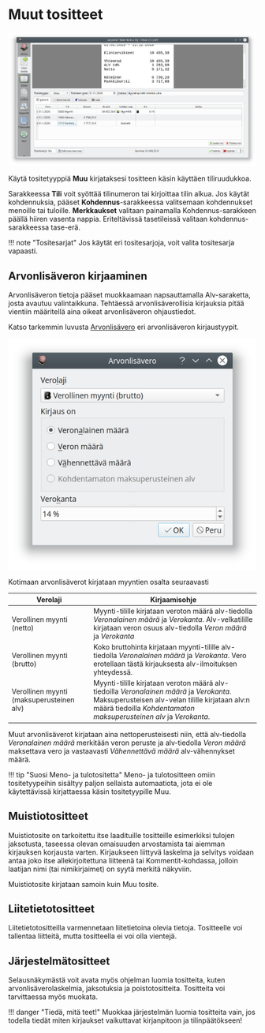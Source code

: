 # Muut tositteet

![](myyntiraportti.png)

Käytä tositetyyppiä **Muu** kirjataksesi tositteen käsin käyttäen tiliruudukkoa.

Sarakkeessa **Tili** voit syöttää tilinumeron tai kirjoittaa tilin alkua.
Jos käytät kohdennuksia, pääset **Kohdennus**-sarakkeessa valitsemaan kohdennukset menoille tai tuloille. **Merkkaukset** valitaan painamalla Kohdennus-sarakkeen päällä hiiren vasenta nappia. Eriteltävissä tasetileissä valitaan kohdennus-sarakkeessa tase-erä.

!!! note "Tositesarjat"
    Jos käytät eri tositesarjoja, voit valita tositesarja vapaasti.

## Arvonlisäveron kirjaaminen

Arvonlisäveron tietoja pääset muokkaamaan napsauttamalla Alv-saraketta, josta avautuu valintaikkuna. Tehtäessä arvonlisäverollisia kirjauksia pitää vientiin määritellä aina oikeat arvonlisäveron ohjaustiedot.

Katso tarkemmin luvusta [Arvonlisävero](/alv) eri arvonlisäveron kirjaustyypit.

![](alvvalinta.png)

Kotimaan arvonlisäverot kirjataan myyntien osalta seuraavasti

Verolaji |  Kirjaamisohje
--------------|---------------------
Verollinen myynti (netto)  | Myynti-tilille kirjataan veroton määrä alv-tiedolla *Veronalainen määrä* ja *Verokanta*. Alv-velkatilille kirjataan veron osuus alv-tiedolla *Veron määrä* ja *Verokanta*
Verollinen myynti (brutto) | Koko bruttohinta kirjataan myynti-tilille alv-tiedolla *Veronalainen määrä* ja *Verokanta*. Vero erotellaan tästä kirjauksesta alv-ilmoituksen yhteydessä.
Verollinen myynti (maksuperusteinen alv) | Myynti-tilille kirjataan veroton määrä alv-tiedoilla *Veronalainen määrä* ja *Verokanta*. Maksuperusteisen alv-velan tilille kirjataan alv:n määrä tiedoilla *Kohdentamaton maksuperusteinen alv* ja *Verokanta*.

Muut arvonlisäverot kirjataan aina nettoperusteisesti niin, että alv-tiedolla *Veronalainen määrä* merkitään veron peruste ja alv-tiedolla *Veron määrä* maksettava vero ja vastaavasti *Vähennettävä määrä* alv-vähennykset määrä.

!!! tip "Suosi Meno- ja tulotositetta"
    Meno- ja tulotositteen omiin tositetyypeihin sisältyy paljon sellaista automaatiota, jota ei ole käytettävissä kirjattaessa käsin tositetyypille Muu.

## Muistiotositteet

Muistiotosite on tarkoitettu itse laadituille tositteille esimerkiksi tulojen jaksotusta, taseessa olevan omaisuuden arvostamista tai aiemman kirjauksen korjausta varten. Kirjaukseen liittyvä laskelma ja selvitys voidaan antaa joko itse allekirjoitettuna liitteenä tai Kommentit-kohdassa, jolloin laatijan nimi (tai nimikirjaimet) on syytä merkitä näkyviin.

Muistiotosite kirjataan samoin kuin Muu tosite.

## Liitetietotositteet

Liitetietotositteilla varmennetaan liitetietoina olevia tietoja. Tositteelle voi tallentaa liitteitä, mutta tositteella ei voi olla vientejä.

## Järjestelmätositteet

Selausnäkymästä voit avata myös ohjelman luomia tositteita, kuten arvonlisäverolaskelmia, jaksotuksia ja poistotositteita. Tositteita voi tarvittaessa myös muokata.

!!! danger "Tiedä, mitä teet!"
    Muokkaa järjestelmän luomia tositteita vain, jos todella tiedät miten kirjaukset vaikuttavat kirjanpitoon ja tilinpäätökseen!
